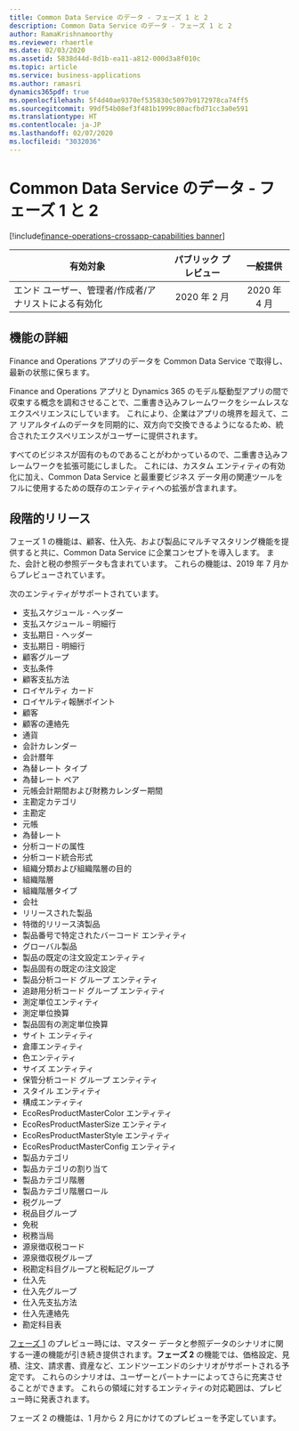 ```yaml
---
title: Common Data Service のデータ - フェーズ 1 と 2
description: Common Data Service のデータ - フェーズ 1 と 2
author: RamaKrishnamoorthy
ms.reviewer: rhaertle
ms.date: 02/03/2020
ms.assetid: 5838d44d-8d1b-ea11-a812-000d3a8f010c
ms.topic: article
ms.service: business-applications
ms.author: ramasri
dynamics365pdf: true
ms.openlocfilehash: 5f4d40ae9370ef535830c5097b9172978ca74ff5
ms.sourcegitcommit: 99df54b08ef3f481b1999c80acfbd71cc3a0e591
ms.translationtype: HT
ms.contentlocale: ja-JP
ms.lasthandoff: 02/07/2020
ms.locfileid: "3032036"
---
```

# <a name="data-in-common-data-service--phase-1--2"></a>Common Data Service のデータ - フェーズ 1 と 2
[!include[finance-operations-crossapp-capabilities banner](../includes/finance-operations-crossapp-capabilities.md)]

| 有効対象    |  パブリック プレビュー | 一般提供 | 
| ---------- | :----------: |:----------: |
|エンド ユーザー、管理者/作成者/アナリストによる有効化|2020 年 2 月| 2020 年 4 月|






## <a name="feature-details"></a>機能の詳細
<!--feature detail start -->
Finance and Operations アプリのデータを Common Data Service で取得し、最新の状態に保ちます。 

Finance and Operations アプリと Dynamics 365 のモデル駆動型アプリの間で収束する概念を調和させることで、二重書き込みフレームワークをシームレスなエクスペリエンスにしています。 これにより、企業はアプリの境界を超えて、ニア リアルタイムのデータを同期的に、双方向で交換できるようになるため、統合されたエクスペリエンスがユーザーに提供されます。 

すべてのビジネスが固有のものであることがわかっているので、二重書き込みフレームワークを拡張可能にしました。 これには、カスタム エンティティの有効化に加え、Common Data Service と最重要ビジネス データ用の関連ツールをフルに使用するための既存のエンティティへの拡張が含まれます。

## <a name="phased-release"></a>段階的リリース
フェーズ 1 の機能は、顧客、仕入先、および製品にマルチマスタリング機能を提供すると共に、Common Data Service に企業コンセプトを導入します。 また、会計と税の参照データも含まれています。 これらの機能は、2019 年 7 月からプレビューされています。 

次のエンティティがサポートされています。 

* 支払スケジュール - ヘッダー  
* 支払スケジュール – 明細行
* 支払期日 - ヘッダー
* 支払期日 - 明細行
* 顧客グループ
* 支払条件
* 顧客支払方法
* ロイヤルティ カード
* ロイヤルティ報酬ポイント
* 顧客
* 顧客の連絡先
* 通貨
* 会計カレンダー
* 会計暦年
* 為替レート タイプ
* 為替レート ペア
* 元帳会計期間および財務カレンダー期間
* 主勘定カテゴリ
* 主勘定
* 元帳
* 為替レート
* 分析コードの属性
* 分析コード統合形式
* 組織分類および組織階層の目的
* 組織階層
* 組織階層タイプ
* 会社
* リリースされた製品
* 特徴的リリース済製品
* 製品番号で特定されたバーコード エンティティ
* グローバル製品
* 製品の既定の注文設定エンティティ
* 製品固有の既定の注文設定
* 製品分析コード グループ エンティティ
* 追跡用分析コード グループ エンティティ
* 測定単位エンティティ
* 測定単位換算
* 製品固有の測定単位換算
* サイト エンティティ
* 倉庫エンティティ
* 色エンティティ
* サイズ エンティティ
* 保管分析コード グループ エンティティ
* スタイル エンティティ
* 構成エンティティ
* EcoResProductMasterColor エンティティ
* EcoResProductMasterSize エンティティ
* EcoResProductMasterStyle エンティティ
* EcoResProductMasterConfig エンティティ
* 製品カテゴリ
* 製品カテゴリの割り当て
* 製品カテゴリ階層
* 製品カテゴリ階層ロール
* 税グループ
* 税品目グループ
* 免税
* 税務当局
* 源泉徴収税コード
* 源泉徴収税グループ
* 税勘定科目グループと税転記グループ
* 仕入先
* 仕入先グループ
* 仕入先支払方法
* 仕入先連絡先
* 勘定科目表

[フェーズ 1](https://docs.microsoft.com/dynamics365-release-plan/2019wave2/finance-operations-crossapp-capabilities/data-common-data-service-phase-1) のプレビュー時には、マスター データと参照データのシナリオに関する一連の機能が引き続き提供されます。**フェーズ 2** の機能では、価格設定、見積、注文、請求書、資産など、エンドツーエンドのシナリオがサポートされる予定です。 これらのシナリオは、ユーザーとパートナーによってさらに充実させることができます。 これらの領域に対するエンティティの対応範囲は、プレビュー時に発表されます。 

フェーズ 2 の機能は、1 月から 2 月にかけてのプレビューを予定しています。
<!--feature detail end -->









